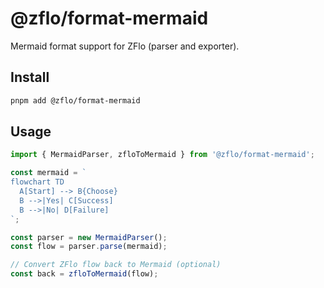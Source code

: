 # @zflo/format-mermaid

Mermaid format support for ZFlo (parser and exporter).

## Install

```bash
pnpm add @zflo/format-mermaid
```

## Usage

```ts
import { MermaidParser, zfloToMermaid } from '@zflo/format-mermaid';

const mermaid = `
flowchart TD
  A[Start] --> B{Choose}
  B -->|Yes| C[Success]
  B -->|No| D[Failure]
`;

const parser = new MermaidParser();
const flow = parser.parse(mermaid);

// Convert ZFlo flow back to Mermaid (optional)
const back = zfloToMermaid(flow);
```
